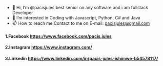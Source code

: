 - 👋 Hi, I’m @pacisjules best senior on any software and i am fullstack Developer
- 👀 I’m interested in Coding with Javascript, Python, C# and Java
- 📫 How to reach me Contact to me on E-mail: pacisjules@gmail.com

 #### 1.Facebook https://www.facebook.com/pacis.jules
 #### 2.Instagram https://www.instagram.com/
 #### 3.Linkedin https://www.linkedin.com/in/pacis-jules-ishimwe-b54578117/



<!---
pacisjules/pacisjules is a ✨ special ✨ repository because its `README.md` (this file) appears on your GitHub profile.
You can click the Preview link to take a look at your changes.
--->
